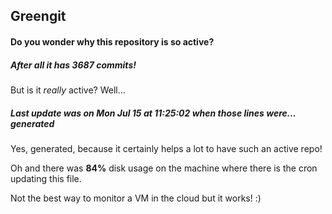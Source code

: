 ## Greengit

#### Do you wonder why this repository is so active?

##### After all it has 3687 commits!

But is it *really* active? Well...

##### Last update was on Mon Jul 15 at 11:25:02 when those lines were... generated

Yes, generated, because it certainly helps a lot to have such an active repo!

Oh and there was **84%** disk usage on the machine
where there is the cron updating this file.

Not the best way to monitor a VM in the cloud but it works! :)
